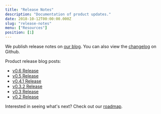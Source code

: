 ```yaml
---
title: "Release Notes"
description: "Documentation of product updates."
date: 2018-10-12T00:00:00.000Z
slug: "release-notes"
menu: ["Resources"]
position: [1]
---
```


We publish release notes on [our blog](https://www.astronomer.io/blog). You can also view the [changelog](https://github.com/astronomer/astronomer/blob/master/CHANGELOG.md) on Github.

Product release blog posts:

* [v0.6 Release](https://www.astronomer.io/blog/astronomer-v0-6-0-release/)
* [v0.5 Release](https://www.astronomer.io/blog/astronomer-v0-5-0-release/)
* [v0.4.1 Release](https://www.astronomer.io/blog/astronomer-v0-4-1-release/)
* [v0.3.2 Release](https://www.astronomer.io/blog/astronomer-v0-3-2-release/)
* [v0.3 Release](https://www.astronomer.io/blog/announcing-astronomer-v0-3-0/)
* [v0.2 Release](https://www.astronomer.io/blog/announcing-astronomer-enterprise-edition-0-2-0/)

Interested in seeing what's next? Check out our [roadmap](https://www.astronomer.io/docs/roadmap).
